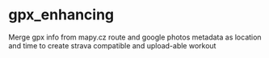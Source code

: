 # gpx_enhancing
Merge gpx info from mapy.cz route and google photos metadata as location and time to create strava compatible and upload-able workout
